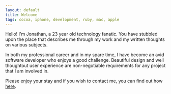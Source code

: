```yaml
---
layout: default
title: Welcome
tags: cocoa, iphone, development, ruby, mac, apple
---
```

Hello! I'm Jonathan, a 23 year old technology fanatic. You have stubbled upon the place that describes me through my work and my written thoughts on various subjects.

In both my professional career and in my spare time, I have become an avid software developer who enjoys a good challenge. Beautiful design and well thoughtout user experience are non-negotiable requirements for any project that I am involved in.

Please enjoy your stay and if you wish to contact me, you can find out how [here](/contact/).